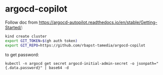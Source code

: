 # argocd-copilot

Follow doc from https://argocd-autopilot.readthedocs.io/en/stable/Getting-Started/:

```bash
kind create cluster
export GIT_TOKEN=$(gh auth token)
export GIT_REPO=https://github.com/rbapst-tamedia/argocd-copilot
```

to get password:

```
kubectl -n argocd get secret argocd-initial-admin-secret -o jsonpath="{.data.password}" | base64 -d
```
